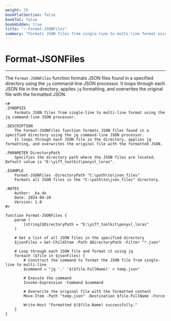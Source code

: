 ```yaml
---
weight: 20
bookFlatSection: false
bookToC: false
bookHidden: true
title: "⚡ Format-JSONFiles"
summary: "Formats JSON files from single-line to multi-line format using the `jq` command-line JSON processor."
---
```


<!--markdownlint-disable MD025 -->

# Format-JSONFiles

---

The `Format-JSONFiles` function formats JSON files found in a specified directory using the `jq` command-line JSON processor.
It loops through each JSON file in the directory, applies `jq` formatting, and overwrites the original file with the formatted JSON.

```pwsh
<#
.SYNOPSIS
    Formats JSON files from single-line to multi-line format using the jq command-line JSON processor.

.DESCRIPTION
    The Format-JSONFiles function formats JSON files found in a specified directory using the jq command-line JSON processor.
    It loops through each JSON file in the directory, applies jq formatting, and overwrites the original file with the formatted JSON.

.PARAMETER DirectoryPath
    Specifies the directory path where the JSON files are located. Default value is "E:\yiff_toolkit\ponyxl_loras".

.EXAMPLE
    Format-JSONFiles -DirectoryPath "C:\path\to\json_files"
    Formats all JSON files in the "C:\path\to\json_files" directory.

.NOTES
    Author: _ka_de
    Date: 2024-04-20
    Version: 1.0
#>

function Format-JSONFiles {
    param (
        [string]$DirectoryPath = "E:\yiff_toolkit\ponyxl_loras"
    )

    # Get a list of all JSON files in the specified directory
    $jsonFiles = Get-ChildItem -Path $DirectoryPath -Filter "*.json"

    # Loop through each JSON file and format it using jq
    foreach ($file in $jsonFiles) {
        # Construct the command to format the JSON file from single-line to multi-line
        $command = "jq '.' '$($file.FullName)' > temp.json"

        # Execute the command
        Invoke-Expression -Command $command

        # Overwrite the original file with the formatted content
        Move-Item -Path "temp.json" -Destination $file.FullName -Force

        Write-Host "Formatted $($file.Name) successfully."
    }
}
```

